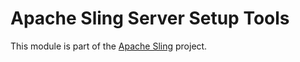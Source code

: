 # Apache Sling Server Setup Tools

This module is part of the [Apache Sling](https://sling.apache.org) project.
